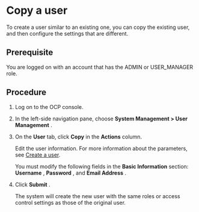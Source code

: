 Copy a user
================================

To create a user similar to an existing one, you can copy the existing user, and then configure the settings that are different.

**Prerequisite**
-------------------------------------

You are logged on with an account that has the ADMIN or USER_MANAGER role.

Procedure
------------------------------

1. Log on to the OCP console.

2. In the left-side navigation pane, choose **System Management > User Management** .

3. On the **User** tab, click **Copy** in the **Actions** column.

   Edit the user information. For more information about the parameters, see [Create a user](200.create-a-user.md).

   You must modify the following fields in the **Basic Information** section: **Username** , **Password** , and **Email Address** .

4. Click **Submit** .

   The system will create the new user with the same roles or access control settings as those of the original user.
